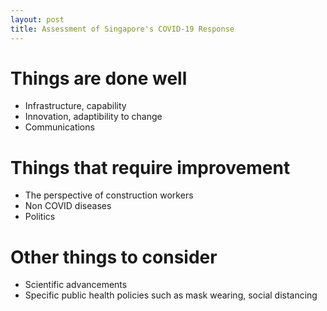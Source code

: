 ```yaml
---
layout: post
title: Assessment of Singapore's COVID-19 Response
---
```


# Things are done well
- Infrastructure, capability
- Innovation, adaptibility to change
- Communications

# Things that require improvement
- The perspective of construction workers
- Non COVID diseases
- Politics

# Other things to consider
- Scientific advancements
- Specific public health policies such as mask wearing, social distancing

